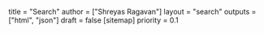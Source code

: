 title = "Search"
author = ["Shreyas Ragavan"]
layout = "search"
outputs = ["html", "json"]
draft = false
[sitemap]
  priority = 0.1
